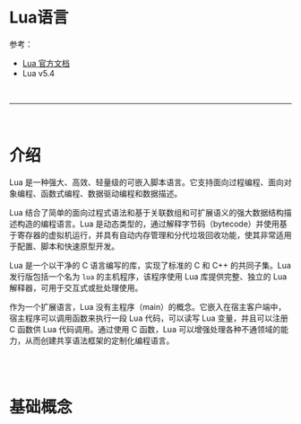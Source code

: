 # Lua语言


参考：

- [Lua 官方文档](http://www.lua.org/docs.html)
- Lua v5.4

<br/>

---

<br/>

# 介绍

Lua 是一种强大、高效、轻量级的可嵌入脚本语言。它支持面向过程编程、面向对象编程、函数式编程、数据驱动编程和数据描述。

Lua 结合了简单的面向过程式语法和基于关联数组和可扩展语义的强大数据结构描述构造的编程语言。Lua 是动态类型的，通过解释字节码（bytecode）并使用基于寄存器的虚拟机运行，并具有自动内存管理和分代垃圾回收功能，使其非常适用于配置、脚本和快速原型开发。

Lua 是一个以干净的 C 语言编写的库，实现了标准的 C 和 C++ 的共同子集。Lua 发行版包括一个名为 `lua` 的主机程序，该程序使用 Lua 库提供完整、独立的 Lua 解释器，可用于交互式或批处理使用。

作为一个扩展语言，Lua 没有主程序（main）的概念。它嵌入在宿主客户端中，宿主程序可以调用函数来执行一段 Lua 代码，可以读写 Lua 变量，并且可以注册 C 函数供 Lua 代码调用。通过使用 C 函数，Lua 可以增强处理各种不通领域的能力，从而创建共享语法框架的定制化编程语言。

<br/>
<br/>

# 基础概念









































